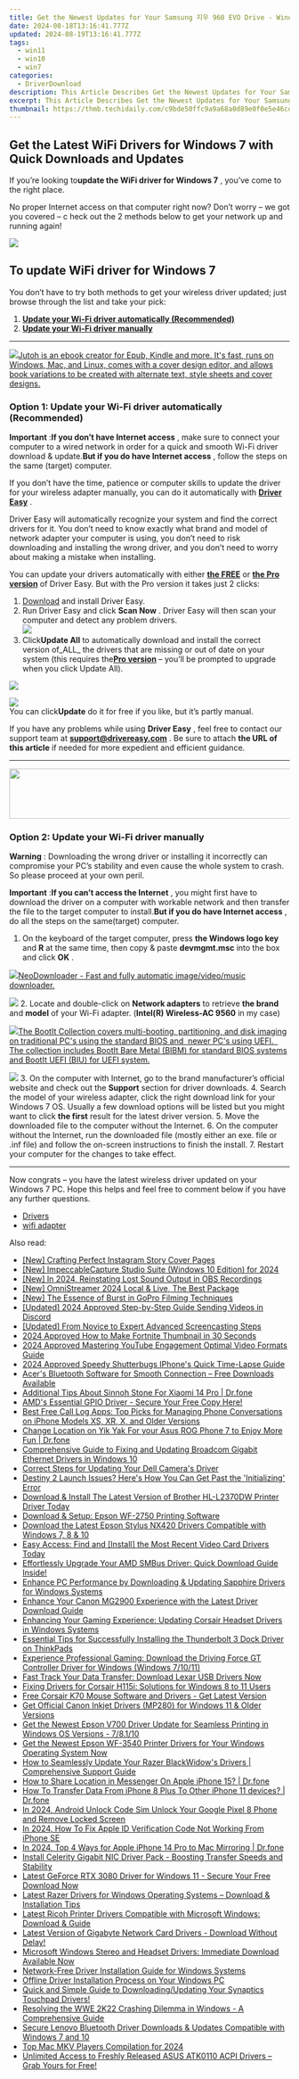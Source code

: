 ```yaml
---
title: Get the Newest Updates for Your Samsung 지우 960 EVO Drive - Windows Compatible Download Guide
date: 2024-08-18T13:16:41.777Z
updated: 2024-08-19T13:16:41.777Z
tags:
  - win11
  - win10
  - win7
categories:
  - DriverDownload
description: This Article Describes Get the Newest Updates for Your Samsung 지우 960 EVO Drive - Windows Compatible Download Guide
excerpt: This Article Describes Get the Newest Updates for Your Samsung 지우 960 EVO Drive - Windows Compatible Download Guide
thumbnail: https://thmb.techidaily.com/c9bde50ffc9a9a68a0d89e0f0e5e46cd2e144cb4ea5d9637c925f68f1f756db1.jpg
---
```


## Get the Latest WiFi Drivers for Windows 7 with Quick Downloads and Updates

If you’re looking to**update the WiFi driver for Windows 7** ,  you’ve come to the right place.

 No proper Internet access on that computer right now? Don’t worry – we got you covered – c heck out the 2 methods below to get your network up and running again!

<!-- affiliate ads begin -->
<a href="https://secure.2checkout.com/order/checkout.php?PRODS=3851691&QTY=1&AFFILIATE=108875&CART=1"><img src="http://www.aiseesoft.com/avangate/30p/banner.jpg" border="0"></a>
<!-- affiliate ads end -->
## To update WiFi driver for Windows 7

 You don’t have to try both methods to get your wireless driver updated; just browse through the list and take your pick:

1. [**Update your Wi-Fi driver automatically (Recommended)**](https://www.drivereasy.com/knowledge/wifi-driver-for-windows-7-free-download-update-2-easy-ways/#O1)
2. [**Update your Wi-Fi driver manually**](https://tools.techidaily.com/drivereasy/download/)

---

<!-- affiliate ads begin -->
<a href="https://secure.2checkout.com/order/checkout.php?PRODS=4694919&QTY=1&AFFILIATE=108875&CART=1"><img src="https://secure.avangate.com/images/merchant/bccefcc1b1eee9eca3ae4f5c1a281482/products/jutoh-logo-1200x1600.jpg" border="0">Jutoh is an ebook creator for Epub, Kindle and more. It's fast, runs on Windows, Mac, and Linux, comes with a cover design editor, and allows book variations to be created with alternate text, style sheets and cover designs. </a>
<!-- affiliate ads end -->
### Option 1: Update your Wi-Fi driver automatically (Recommended)

**Important** :**If you don’t have Internet access** , make sure to connect your computer to a wired network in order for a quick and smooth Wi-Fi driver download & update.**But if you do have Internet access** , follow the steps on the same (target) computer.

 If you don’t have the time, patience or computer skills to update the driver for your wireless adapter  manually, you can do it automatically with **[Driver Easy](https://tools.techidaily.com/drivereasy/download/)**  .

 Driver Easy will automatically recognize your system and find the correct drivers for it. You don’t need to know exactly what brand and model of network adapter your computer is using, you don’t need to risk downloading and installing the wrong driver, and you don’t need to worry about making a mistake when installing.

 You can update your drivers automatically with either **[the FREE](https://tools.techidaily.com/drivereasy/download/)**  or **[the Pro version](https://tools.techidaily.com/drivereasy/download/)**  of Driver Easy. But with the Pro version it takes just 2 clicks:

1. [Download](https://tools.techidaily.com/drivereasy/download/) and install Driver Easy.
2. Run Driver Easy and click **Scan Now** . Driver Easy will then scan your computer and detect any problem drivers.  
![](https://images.drivereasy.com/wp-content/uploads/2018/07/img_5b3b19bf43ece.jpg)
3. Click**Update All** to automatically download and install the correct version of_ALL_ the drivers that are missing or out of date on your system (this requires the[**Pro version**](https://tools.techidaily.com/drivereasy/download/) – you’ll be prompted to upgrade when you click Update All).  
<!-- affiliate ads begin -->
<a href="https://shop.incomedia.eu/order/checkout.php?PRODS=14095146&QTY=1&AFFILIATE=108875&CART=1"><img src="https://secure.2checkout.com/images/merchant/8b6cc3ee5ec407721ce3bf5ff4c0f56b/PRO_BUY_728x90-EN.jpg" border="0"></a>
<!-- affiliate ads end -->
![](https://images.drivereasy.com/wp-content/uploads/2018/07/img_5b5554ea9ba44.jpg)  
 You can click**Update** do it for free if you like, but it’s partly manual.

 If you have any problems while using **Driver Easy** , feel free to contact our support team at **<support@drivereasy.com>** . Be sure to attach **the URL of this article** if needed for more expedient and efficient guidance.

---

<!-- affiliate ads begin -->
<a href="https://newchic.sjv.io/c/5597632/1659704/14420" target="_top" id="1659704"><img src="//a.impactradius-go.com/display-ad/14420-1659704" border="0" alt="" width="728" height="90"/></a><img height="0" width="0" src="https://imp.pxf.io/i/5597632/1659704/14420" style="position:absolute;visibility:hidden;" border="0" />
<!-- affiliate ads end -->
### Option 2: Update your Wi-Fi driver manually

**Warning** : Downloading the wrong driver or installing it incorrectly can compromise your PC’s stability and even cause the whole system to crash. So please proceed at your own peril.

**Important** :**If you can’t access the Internet** , you might first have to download the driver on a computer with workable network and then transfer the file to the target computer to install.**But if you do have Internet access** , do all the steps on the same(target) computer.

1. On the keyboard of the target computer, press  **the Windows logo key**  and   **R** at the same time, then copy & paste **devmgmt.msc**  into the box and click  **OK**  .  
<!-- affiliate ads begin -->
<a href="https://secure.2checkout.com/order/checkout.php?PRODS=4559731&QTY=1&AFFILIATE=108875&CART=1"><img src="http://www.neowise.com/images/nd-ss-w200.jpg" border="0">NeoDownloader - Fast and fully automatic image/video/music downloader. </a>
<!-- affiliate ads end -->
![](https://images.drivereasy.com/wp-content/uploads/2018/07/img_5b50135d9ffd2.jpg)
2. Locate and double-click on **Network adapters** to retrieve **the brand** and **model** of your Wi-Fi adapter. (**Intel(R) Wireless-AC 9560** in my case)  
<!-- affiliate ads begin -->
<a href="https://secure.2checkout.com/order/checkout.php?PRODS=45152810&QTY=1&AFFILIATE=108875&CART=1"> <img src="https://secure.avangate.com/images/merchant/842ca578342915ccb8ae069595ba7233/products/copy_bootit-ss1_178x139.jpg" border="0">The BootIt Collection covers multi-booting, partitioning, and disk imaging on traditional PC's using the standard BIOS and  newer PC's using UEFI.   The collection includes BootIt Bare Metal (BIBM) for standard BIOS systems and BootIt UEFI (BIU) for UEFI system. 
</a>
<!-- affiliate ads end -->
![](https://images.drivereasy.com/wp-content/uploads/2018/07/img_5b5558876b204.jpg)
3. On the computer with Internet, go to the brand manufacturer’s official website and check out the **Support** section for driver downloads.
4. Search the model of your wireless adapter, click the right download link for your Windows 7 OS. Usually a few download options will be listed but you might want to click **the first** result for the latest driver version.
5. Move the downloaded file to the computer without the Internet.
6. On the computer without the Internet, run the downloaded file (mostly either an exe. file or .inf file) and follow the on-screen instructions to finish the install.
7. Restart your computer for the changes to take effect.

---

 Now congrats – you have the latest wireless driver updated on your Windows 7 PC. Hope this helps and feel free to comment below if you have any further questions.

* [Drivers](https://tools.techidaily.com/drivereasy/download/)
* [wifi adapter](https://tools.techidaily.com/drivereasy/download/)

<ins class="adsbygoogle"
     style="display:block"
     data-ad-format="autorelaxed"
     data-ad-client="ca-pub-7571918770474297"
     data-ad-slot="1223367746"></ins>



<ins class="adsbygoogle"
     style="display:block"
     data-ad-client="ca-pub-7571918770474297"
     data-ad-slot="8358498916"
     data-ad-format="auto"
     data-full-width-responsive="true"></ins>

<span class="atpl-alsoreadstyle">Also read:</span>
<div><ul>
<li><a href="https://instagram-clips.techidaily.com/new-crafting-perfect-instagram-story-cover-pages/"><u>[New] Crafting Perfect Instagram Story Cover Pages</u></a></li>
<li><a href="https://screen-video-capture.techidaily.com/new-impeccablecapture-studio-suite-windows-10-edition-for-2024/"><u>[New] ImpeccableCapture Studio Suite (Windows 10 Edition) for 2024</u></a></li>
<li><a href="https://screen-activity-recording.techidaily.com/new-in-2024-reinstating-lost-sound-output-in-obs-recordings/"><u>[New] In 2024, Reinstating Lost Sound Output in OBS Recordings</u></a></li>
<li><a href="https://extra-support.techidaily.com/new-omnistreamer-2024-local-and-live-the-best-package/"><u>[New] OmniStreamer 2024  Local & Live, The Best Package</u></a></li>
<li><a href="https://some-skills.techidaily.com/new-the-essence-of-burst-in-gopro-filming-techniques/"><u>[New] The Essence of Burst in GoPro Filming Techniques</u></a></li>
<li><a href="https://discord-videos.techidaily.com/updated-2024-approved-step-by-step-guide-sending-videos-in-discord/"><u>[Updated] 2024 Approved  Step-by-Step Guide  Sending Videos in Discord</u></a></li>
<li><a href="https://screen-capture.techidaily.com/updated-from-novice-to-expert-advanced-screencasting-steps/"><u>[Updated] From Novice to Expert  Advanced Screencasting Steps</u></a></li>
<li><a href="https://youtube-help.techidaily.com/2024-approved-how-to-make-fortnite-thumbnail-in-30-seconds/"><u>2024 Approved  How to Make Fortnite Thumbnail in 30 Seconds</u></a></li>
<li><a href="https://youtube-help.techidaily.com/2024-approved-mastering-youtube-engagement-optimal-video-formats-guide/"><u>2024 Approved  Mastering YouTube Engagement  Optimal Video Formats Guide</u></a></li>
<li><a href="https://extra-skills.techidaily.com/2024-approved-speedy-shutterbugs-iphones-quick-time-lapse-guide/"><u>2024 Approved  Speedy Shutterbugs  IPhone's Quick Time-Lapse Guide</u></a></li>
<li><a href="https://win-amazing.techidaily.com/acers-bluetooth-software-for-smooth-connection-free-downloads-available/"><u>Acer's Bluetooth Software for Smooth Connection – Free Downloads Available</u></a></li>
<li><a href="https://android-pokemon-go.techidaily.com/additional-tips-about-sinnoh-stone-for-xiaomi-14-pro-drfone-by-drfone-virtual-android/"><u>Additional Tips About Sinnoh Stone For Xiaomi 14 Pro | Dr.fone</u></a></li>
<li><a href="https://win-amazing.techidaily.com/1722961080130-amds-essential-gpio-driver-secure-your-free-copy-here/"><u>AMD's Essential GPIO Driver - Secure Your Free Copy Here!</u></a></li>
<li><a href="https://os-tips.techidaily.com/best-free-call-log-apps-top-picks-for-managing-phone-conversations-on-iphone-models-xs-xr-x-and-older-versions/"><u>Best Free Call Log Apps: Top Picks for Managing Phone Conversations on iPhone Models XS, XR, X, and Older Versions</u></a></li>
<li><a href="https://location-social.techidaily.com/change-location-on-yik-yak-for-your-asus-rog-phone-7-to-enjoy-more-fun-drfone-by-drfone-virtual-android/"><u>Change Location on Yik Yak For your Asus ROG Phone 7 to Enjoy More Fun | Dr.fone</u></a></li>
<li><a href="https://win-amazing.techidaily.com/comprehensive-guide-to-fixing-and-updating-broadcom-gigabit-ethernet-drivers-in-windows-10/"><u>Comprehensive Guide to Fixing and Updating Broadcom Gigabit Ethernet Drivers in Windows 10</u></a></li>
<li><a href="https://win-amazing.techidaily.com/correct-steps-for-updating-your-dell-cameras-driver/"><u>Correct Steps for Updating Your Dell Camera's Driver</u></a></li>
<li><a href="https://common-error.techidaily.com/destiny-2-launch-issues-heres-how-you-can-get-past-the-initializing-error/"><u>Destiny 2 Launch Issues? Here's How You Can Get Past the 'Initializing' Error</u></a></li>
<li><a href="https://win-amazing.techidaily.com/download-and-install-the-latest-version-of-brother-hl-l2370dw-printer-driver-today/"><u>Download & Install The Latest Version of Brother HL-L2370DW Printer Driver Today</u></a></li>
<li><a href="https://win-amazing.techidaily.com/download-and-setup-epson-wf-2750-printing-software/"><u>Download & Setup: Epson WF-2750 Printing Software</u></a></li>
<li><a href="https://win-amazing.techidaily.com/download-the-latest-epson-stylus-nx420-drivers-compatible-with-windows-7-8-and-10/"><u>Download the Latest Epson Stylus NX420 Drivers Compatible with Windows 7, 8 & 10</u></a></li>
<li><a href="https://win-amazing.techidaily.com/easy-access-find-and-install-the-most-recent-video-card-drivers-today/"><u>Easy Access: Find and [Install] the Most Recent Video Card Drivers Today</u></a></li>
<li><a href="https://win-amazing.techidaily.com/1722953596654-effortlessly-upgrade-your-amd-smbus-driver-quick-download-guide-inside/"><u>Effortlessly Upgrade Your AMD SMBus Driver: Quick Download Guide Inside!</u></a></li>
<li><a href="https://win-amazing.techidaily.com/enhance-pc-performance-by-downloading-and-updating-sapphire-drivers-for-windows-systems/"><u>Enhance PC Performance by Downloading & Updating Sapphire Drivers for Windows Systems</u></a></li>
<li><a href="https://win-amazing.techidaily.com/enhance-your-canon-mg2900-experience-with-the-latest-driver-download-guide/"><u>Enhance Your Canon MG2900 Experience with the Latest Driver Download Guide</u></a></li>
<li><a href="https://win-amazing.techidaily.com/enhancing-your-gaming-experience-updating-corsair-headset-drivers-in-windows-systems/"><u>Enhancing Your Gaming Experience: Updating Corsair Headset Drivers in Windows Systems</u></a></li>
<li><a href="https://win-amazing.techidaily.com/essential-tips-for-successfully-installing-the-thunderbolt-3-dock-driver-on-thinkpads/"><u>Essential Tips for Successfully Installing the Thunderbolt 3 Dock Driver on ThinkPads</u></a></li>
<li><a href="https://win-amazing.techidaily.com/experience-professional-gaming-download-the-driving-force-gt-controller-driver-for-windows-windows-71011/"><u>Experience Professional Gaming: Download the Driving Force GT Controller Driver for Windows (Windows 7/10/11)</u></a></li>
<li><a href="https://win-amazing.techidaily.com/fast-track-your-data-transfer-download-lexar-usb-drivers-now/"><u>Fast Track Your Data Transfer: Download Lexar USB Drivers Now</u></a></li>
<li><a href="https://win-amazing.techidaily.com/fixing-drivers-for-corsair-h115i-solutions-for-windows-8-to-11-users/"><u>Fixing Drivers for Corsair H115i: Solutions for Windows 8 to 11 Users</u></a></li>
<li><a href="https://win-amazing.techidaily.com/1722974843735-free-corsair-k70-mouse-software-and-drivers-get-latest-version/"><u>Free Corsair K70 Mouse Software and Drivers - Get Latest Version</u></a></li>
<li><a href="https://win-amazing.techidaily.com/get-official-canon-inkjet-drivers-mp280-for-windows-11-and-older-versions/"><u>Get Official Canon Inkjet Drivers (MP280) for Windows 11 & Older Versions</u></a></li>
<li><a href="https://win-amazing.techidaily.com/get-the-newest-epson-v700-driver-update-for-seamless-printing-in-windows-os-versions-78110/"><u>Get the Newest Epson V700 Driver Update for Seamless Printing in Windows OS Versions - 7/8.1/10</u></a></li>
<li><a href="https://win-amazing.techidaily.com/get-the-newest-epson-wf-3540-printer-drivers-for-your-windows-operating-system-now/"><u>Get the Newest Epson WF-3540 Printer Drivers for Your Windows Operating System Now</u></a></li>
<li><a href="https://win-amazing.techidaily.com/how-to-seamlessly-update-your-razer-blackwidows-drivers-comprehensive-support-guide/"><u>How to Seamlessly Update Your Razer BlackWidow's Drivers | Comprehensive Support Guide</u></a></li>
<li><a href="https://fake-location.techidaily.com/how-to-share-location-in-messenger-on-apple-iphone-15-drfone-by-drfone-virtual-ios/"><u>How to Share Location in Messenger On Apple iPhone 15? | Dr.fone</u></a></li>
<li><a href="https://review-topics.techidaily.com/how-to-transfer-data-from-iphone-8-plus-to-other-iphone-11-devices-drfone-by-drfone-transfer-data-from-ios-transfer-data-from-ios/"><u>How To Transfer Data From iPhone 8 Plus To Other iPhone 11 devices? | Dr.fone</u></a></li>
<li><a href="https://sim-unlock.techidaily.com/in-2024-android-unlock-code-sim-unlock-your-google-pixel-8-phone-and-remove-locked-screen-by-drfone-android/"><u>In 2024, Android Unlock Code Sim Unlock Your Google Pixel 8 Phone and Remove Locked Screen</u></a></li>
<li><a href="https://apple-account.techidaily.com/in-2024-how-to-fix-apple-id-verification-code-not-working-from-iphone-se-by-drfone-ios/"><u>In 2024, How To Fix Apple ID Verification Code Not Working From iPhone SE</u></a></li>
<li><a href="https://screen-mirror.techidaily.com/in-2024-top-4-ways-for-apple-iphone-14-pro-to-mac-mirroring-drfone-by-drfone-ios/"><u>In 2024, Top 4 Ways for Apple iPhone 14 Pro to Mac Mirroring | Dr.fone</u></a></li>
<li><a href="https://win-amazing.techidaily.com/install-celerity-gigabit-nic-driver-pack-boosting-transfer-speeds-and-stability/"><u>Install Celerity Gigabit NIC Driver Pack - Boosting Transfer Speeds and Stability</u></a></li>
<li><a href="https://win-amazing.techidaily.com/latest-geforce-rtx-3080-driver-for-windows-11-secure-your-free-download-now/"><u>Latest GeForce RTX 3080 Driver for Windows 11 - Secure Your Free Download Now</u></a></li>
<li><a href="https://win-amazing.techidaily.com/latest-razer-drivers-for-windows-operating-systems-download-and-installation-tips/"><u>Latest Razer Drivers for Windows Operating Systems – Download & Installation Tips</u></a></li>
<li><a href="https://win-amazing.techidaily.com/latest-ricoh-printer-drivers-compatible-with-microsoft-windows-download-and-guide/"><u>Latest Ricoh Printer Drivers Compatible with Microsoft Windows: Download & Guide</u></a></li>
<li><a href="https://win-amazing.techidaily.com/1722970132473-latest-version-of-gigabyte-network-card-drivers-download-without-delay/"><u>Latest Version of Gigabyte Network Card Drivers - Download Without Delay!</u></a></li>
<li><a href="https://win-amazing.techidaily.com/1722966931286-microsoft-windows-stereo-and-headset-drivers-immediate-download-available-now/"><u>Microsoft Windows Stereo and Headset Drivers: Immediate Download Available Now</u></a></li>
<li><a href="https://win-amazing.techidaily.com/network-free-driver-installation-guide-for-windows-systems/"><u>Network-Free Driver Installation Guide for Windows Systems</u></a></li>
<li><a href="https://win-amazing.techidaily.com/offline-driver-installation-process-on-your-windows-pc/"><u>Offline Driver Installation Process on Your Windows PC</u></a></li>
<li><a href="https://win-amazing.techidaily.com/quick-and-simple-guide-to-downloadingupdating-your-synaptics-touchpad-drivers/"><u>Quick and Simple Guide to Downloading/Updating Your Synaptics Touchpad Drivers!</u></a></li>
<li><a href="https://win-amazing.techidaily.com/resolving-the-wwe-2k22-crashing-dilemma-in-windows-a-comprehensive-guide/"><u>Resolving the WWE 2K22 Crashing Dilemma in Windows - A Comprehensive Guide</u></a></li>
<li><a href="https://win-amazing.techidaily.com/secure-lenovo-bluetooth-driver-downloads-and-updates-compatible-with-windows-7-and-10/"><u>Secure Lenovo Bluetooth Driver Downloads & Updates Compatible with Windows 7 and 10</u></a></li>
<li><a href="https://some-tips.techidaily.com/top-mac-mkv-players-compilation-for-2024/"><u>Top Mac MKV Players Compilation for 2024</u></a></li>
<li><a href="https://win-amazing.techidaily.com/1722977453352-unlimited-access-to-freshly-released-asus-atk0110-acpi-drivers-grab-yours-for-free/"><u>Unlimited Access to Freshly Released ASUS ATK0110 ACPI Drivers – Grab Yours for Free!</u></a></li>
</ul></div>
